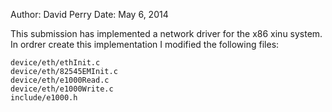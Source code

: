Author: David Perry
Date: May 6, 2014


This submission has implemented a network driver for the x86 xinu system.
In ordrer create this implementation I modified the following files:
	
	device/eth/ethInit.c
	device/eth/82545EMInit.c
	device/eth/e1000Read.c
	device/eth/e1000Write.c
	include/e1000.h
